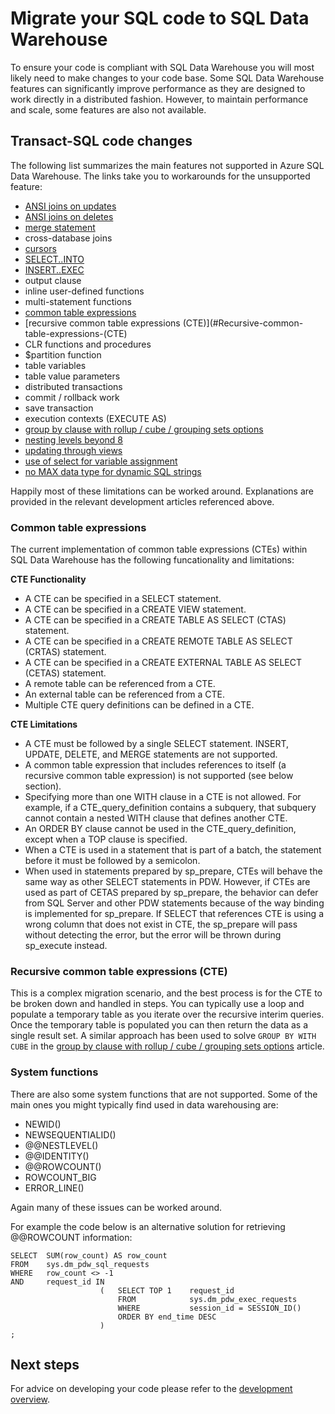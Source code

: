 <properties
   pageTitle="Migrate your SQL code to SQL Data Warehouse | Microsoft Azure"
   description="Tips for migrating your SQL code to Azure SQL Data Warehouse for developing solutions."
   services="sql-data-warehouse"
   documentationCenter="NA"
   authors="lodipalm"
   manager="barbkess"
   editor=""/>

<tags
   ms.service="sql-data-warehouse"
   ms.devlang="NA"
   ms.topic="article"
   ms.tgt_pltfrm="NA"
   ms.workload="data-services"
   ms.date="12/09/2015"
   ms.author="JRJ@BigBangData.co.uk;barbkess"/>

# Migrate your SQL code to SQL Data Warehouse

To ensure your code is compliant with SQL Data Warehouse you will most likely need to make changes to your code base. Some SQL Data Warehouse features can significantly improve performance as they are designed to work directly in a distributed fashion. However, to maintain performance and scale, some features are also not available.

## Transact-SQL code changes

The following list summarizes the main features not supported in Azure SQL Data Warehouse. The links take you to workarounds for the unsupported feature:

- [ANSI joins on updates][]
- [ANSI joins on deletes][]
- [merge statement][]
- cross-database joins
- [cursors][]
- [SELECT..INTO][]
- [INSERT..EXEC][]
- output clause
- inline user-defined functions
- multi-statement functions
- [common table expressions](#Common-table-expressions)
- [recursive common table expressions (CTE)](#Recursive-common-table-expressions-(CTE)
- CLR functions and procedures
- $partition function
- table variables
- table value parameters
- distributed transactions
- commit / rollback work
- save transaction
- execution contexts (EXECUTE AS)
- [group by clause with rollup / cube / grouping sets options][]
- [nesting levels beyond 8][]
- [updating through views][]
- [use of select for variable assignment][]
- [no MAX data type for dynamic SQL strings][]

Happily most of these limitations can be worked around. Explanations are provided in the relevant development articles referenced above.

### Common table expressions
The current implementation of common table expressions (CTEs) within SQL Data Warehouse has the following funcationality and limitations:

**CTE Functionality**
+ A CTE can be specified in a SELECT statement.
+ A CTE can be specified in a CREATE VIEW statement.
+ A CTE can be specified in a CREATE TABLE AS SELECT (CTAS) statement.
+ A CTE can be specified in a CREATE REMOTE TABLE AS SELECT (CRTAS) statement.
+ A CTE can be specified in a CREATE EXTERNAL TABLE AS SELECT (CETAS) statement.
+ A remote table can be referenced from a CTE.
+ An external table can be referenced from a CTE.
+ Multiple CTE query definitions can be defined in a CTE.

**CTE Limitations**
+ A CTE must be followed by a single SELECT statement. INSERT, UPDATE, DELETE, and MERGE statements are not supported.
+ A common table expression that includes references to itself (a recursive common table expression) is not supported (see below section).
+ Specifying more than one WITH clause in a CTE is not allowed. For example, if a CTE_query_definition contains a subquery, that subquery cannot contain a nested WITH clause that defines another CTE.
+ An ORDER BY clause cannot be used in the CTE_query_definition, except when a TOP clause is specified.
+ When a CTE is used in a statement that is part of a batch, the statement before it must be followed by a semicolon.
+ When used in statements prepared by sp_prepare, CTEs will behave the same way as other SELECT statements in PDW. However, if CTEs are used as part of CETAS prepared by sp_prepare, the behavior can defer from SQL Server and other PDW statements because of the way binding is implemented for sp_prepare. If SELECT that references CTE is using a wrong column that does not exist in CTE, the sp_prepare will pass without detecting the error, but the error will be thrown during sp_execute instead.

### Recursive common table expressions (CTE)

This is a complex migration scenario, and the best process is for the CTE to be broken down and handled in steps. You can typically use a loop and populate a temporary table as you iterate over the recursive interim queries. Once the temporary table is populated you can then return the data as a single result set. A similar approach has been used to solve `GROUP BY WITH CUBE` in the [group by clause with rollup / cube / grouping sets options][] article.

### System functions

There are also some system functions that are not supported. Some of the main ones you might typically find used in data warehousing are:

- NEWID()
- NEWSEQUENTIALID()
- @@NESTLEVEL()
- @@IDENTITY()
- @@ROWCOUNT()
- ROWCOUNT_BIG
- ERROR_LINE()

Again many of these issues can be worked around. 

For example the code below is an alternative solution for retrieving @@ROWCOUNT information:

```
SELECT  SUM(row_count) AS row_count 
FROM    sys.dm_pdw_sql_requests 
WHERE   row_count <> -1 
AND     request_id IN 
                    (   SELECT TOP 1    request_id 
                        FROM            sys.dm_pdw_exec_requests 
                        WHERE           session_id = SESSION_ID() 
                        ORDER BY end_time DESC
                    )
;
``` 

## Next steps
For advice on developing your code please refer to the [development overview][].

<!--Image references-->

<!--Article references-->
[ANSI joins on updates]: sql-data-warehouse-develop-ctas.md
[ANSI joins on deletes]: sql-data-warehouse-develop-ctas.md
[merge statement]: sql-data-warehouse-develop-ctas.md
[INSERT..EXEC]: sql-data-warehouse-develop-temporary-tables.md

[cursors]: sql-data-warehouse-develop-loops.md
[SELECT..INTO]: sql-data-warehouse-develop-ctas.md
[group by clause with rollup / cube / grouping sets options]: sql-data-warehouse-develop-group-by-options.md
[nesting levels beyond 8]: sql-data-warehouse-develop-transactions.md
[updating through views]: sql-data-warehouse-develop-views.md
[use of select for variable assignment]: sql-data-warehouse-develop-variable-assignment.md
[no MAX data type for dynamic SQL strings]: sql-data-warehouse-develop-dynamic-sql.md
[development overview]: sql-data-warehouse-overview-develop.md

<!--MSDN references-->

<!--Other Web references-->

